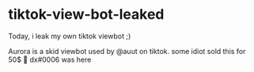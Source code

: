 # tiktok-view-bot-leaked
Today, i leak my own tiktok viewbot ;)

Aurora is a skid viewbot used by @auut on tiktok. 
some idiot sold this for 50$ 🤡
dx#0006 was here
